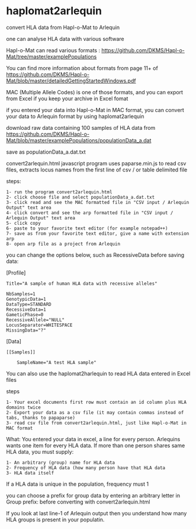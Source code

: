 # haplomat2arlequin
convert HLA data from Hapl-o-Mat to Arlequin

one can analyse HLA data with various software

Hapl-o-Mat can read various formats : https://github.com/DKMS/Hapl-o-Mat/tree/master/examplePopulations

You can find more information about formats from page 11+ of https://github.com/DKMS/Hapl-o-Mat/blob/master/detailedGettingStartedWindows.pdf

MAC (Multiple Allele Codes) is one of those formats, and you can export from Excel if you keep your archive in Excel fomat


if you entered your data into Hapl-o-Mat in MAC format, you can convert your data to Arlequin format by using haplomat2arlequin

download raw data containing 100 samples of HLA data from https://github.com/DKMS/Hapl-o-Mat/blob/master/examplePopulations/populationData_a.dat

save as populationData_a.dat.txt

convert2arlequin.html javascript program uses paparse.min.js to read csv files, extracts locus names from the first line of csv / or table delimited file

steps:

	1- run the program convert2arlequin.html
	2- click choose file and select populationData_a.dat.txt
	3- click read and see the MAC formatted file in "CSV input / Arlequin Output" text area
	4- click convert and see the arp formatted file in "CSV input / Arlequin Output" text area
	5- click copy
	6- paste to your favorite text editor (for example notepad++)
	7- save as from your favorite text editor, give a name with extension arp
	8- open arp file as a project from Arlequin

you can change the options below, such as 	RecessiveData before saving data:

[Profile] 

	Title="A sample of human HLA data with recessive alleles"

	NbSamples=1
	GenotypicData=1
	DataType=STANDARD
	RecessiveData=1
	GameticPhase=0
	RecessiveAllele="NULL"
	LocusSeparator=WHITESPACE
	MissingData="?"

[Data]

	[[Samples]]

		SampleName="A test HLA sample"
    

You can also use the haplomat2harlequin to read HLA data entered in Excel files

steps

	1- Your excel documents first row must contain an id column plus HLA domains twice
	2- Export your data as a csv file (it may contain commas instead of tabs, thanks to papaparse)
	3- read csv file from convert2arlequin.html, just like Hapl-o-Mat in MAC format

What:
You entered your data in excel, a line for every person. Arlequins wants one item for every HLA data. If more than one person shares same HLA data, you must supply:

	1- An arbitrary (group) name for HLA data
	2- Frequency of HLA data (how many person have that HLA data
	3- HLA data itself
If a HLA data is unique in the population, frequency must 1 

you can choose a prefix for group data by entering an arbitrary letter in Group prefix: before converting with convert2arlequin.html

If you look at last line-1 of Arlequin output  then you understand how many HLA groups is present in your populatin.
